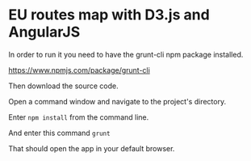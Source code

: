 # EU routes map with D3.js and AngularJS

In order to run it you need to have the grunt-cli npm package installed.

https://www.npmjs.com/package/grunt-cli

Then download the source code.

Open a command window and navigate to the project's directory.

Enter ```npm install``` from the command line.

And enter this command ```grunt```

That should open the app in your default browser.
